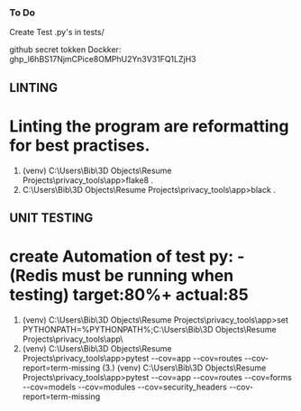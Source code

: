 ###  To Do  ###


Create Test .py's in tests/

github secret tokken Dockker: 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


## LINTING
# Linting the program are reformatting for best practises.
1. (venv) C:\Users\Bib\3D Objects\Resume Projects\privacy_tools\app>flake8 . 
2. C:\Users\Bib\3D Objects\Resume Projects\privacy_tools\app>black .


## UNIT TESTING
# create Automation of test py: - (Redis must be running when testing) target:80%+    actual:85
1. (venv) C:\Users\Bib\3D Objects\Resume Projects\privacy_tools\app>set PYTHONPATH=%PYTHONPATH%;C:\Users\Bib\3D Objects\Resume Projects\privacy_tools\app\   
2. (venv) C:\Users\Bib\3D Objects\Resume Projects\privacy_tools\app>pytest --cov=app --cov=routes --cov-report=term-missing
(3.) (venv) C:\Users\Bib\3D Objects\Resume Projects\privacy_tools\app>pytest --cov=app --cov=routes --cov=forms --cov=models --cov=modules --cov=security_headers --cov-report=term-missing


